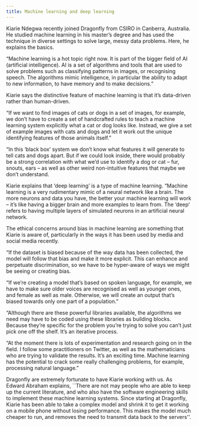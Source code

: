 ```yaml
---
title: Machine learning and deep learning
---
```

Kiarie Ndegwa recently joined Dragonfly from CSIRO in Canberra, Australia. He studied machine learning in his master’s degree and has used the technique in diverse settings to solve large, messy data problems.  Here, he explains the basics.

<!--more-->

“Machine learning is a hot topic right now. It is part of the bigger field of AI (artificial intelligence). AI is a set of algorithms and tools that are used to solve problems such as classifying patterns in images, or recognising speech. The algorithms mimic intelligence, in particular the ability to adapt to new information, to have memory and to make decisions.”

Kiarie says the distinctive feature of machine learning is that it’s data-driven rather than human-driven.

“If we want to find images of cats or dogs in a set of images, for example, we don’t have to create a set of handcrafted rules to teach a machine learning system explicitly what a cat or dog looks like. Instead, we give a set of example images with cats and dogs and let it work out the unique identifying features of those animals itself.”

“In this ‘black box’ system we don’t know what features it will generate to tell cats and dogs apart. But if we could look inside, there would probably be a strong correlation with what we’d use to identify a dog or cat – fur, snouts, ears – as well as other weird non-intuitive features that maybe we don’t understand.

Kiarie explains that ‘deep learning’ is a type of machine learning. “Machine learning is a very rudimentary mimic of a neural network like a brain. The more neurons and data you have, the better your machine learning will work – it’s like having a bigger brain and more examples to learn from. The ‘deep’ refers to having multiple layers of simulated neurons in an artificial neural network.  

The ethical concerns around bias in machine learning are something that Kiarie is aware of, particularly in the ways it has been used by media and social media recently.

“If the dataset is biased because of the way data has been collected, the model will follow that bias and make it more explicit. This can enhance and perpetuate discrimination, so we have to be hyper-aware of ways we might be seeing or creating bias.

“If we’re creating a model that’s based on spoken language, for example, we have to make sure older voices are recognised as well as younger ones, and female as well as male. Otherwise, we will create an output that’s biased towards only one part of a population.”

“Although there are these powerful libraries available, the algorithms we need may have to be coded using these libraries as building blocks. Because they’re specific for the problem you’re trying to solve you can’t just pick one off the shelf. It’s an iterative process.

“At the moment there is lots of experimentation and research going on in the field. I follow some practitioners on Twitter, as well as the mathematicians who are trying to validate the results. It’s an exciting time. Machine learning has the potential to crack some really challenging problems, for example, processing natural language.”

Dragonfly are extremely fortunate to have Kiarie working
with us. As Edward Abraham explains, ``There are not may people who are able to
keep up the current literature, and who also have the software engineering
skills to implement these machine learning systems. Since starting at
Dragonfly, Kiarie has been able to take a complex model and shrink it to get it
working on a mobile phone without losing performance. This makes the model much
cheaper to run, and removes the need to transmit data back to the servers''.


